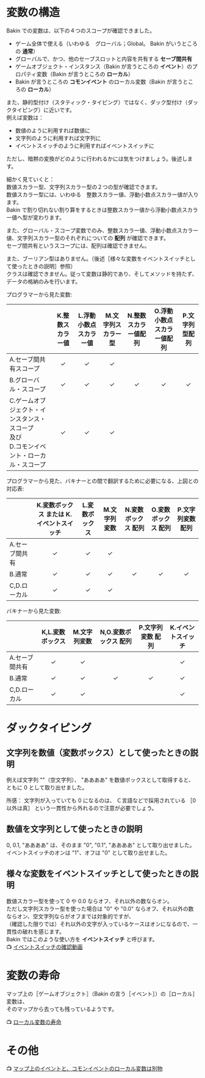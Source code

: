 # 変数の構造

Bakin での変数は、以下の４つのスコープが確認できました。  

* ゲーム全体で使える（いわゆる　グローバル；Global。 Bakin がいうところの **通常**）
* グローバルで、かつ、他のセーブスロットと内容を共有する **セーブ間共有**
* ゲームオブジェクト・インスタンス（Bakin が言うところの **イベント**）のプロパティ変数（Bakin が言うところの **ローカル**）
* Bakin が言うところの **コモンイベント** のローカル変数（Bakin が言うところの **ローカル**）

また、静的型付け（スタティック・タイピング）ではなく、ダック型付け（ダックタイピング）に近いです。  
例えば変数は：  

* 数値のように利用すれば数値に
* 文字列のように利用すれば文字列に
* イベントスイッチのように利用すればイベントスイッチに

ただし、暗黙の変換がどのように行われるかには気をつけましょう。後述します。  

細かく見ていくと：  
数値スカラー型、文字列スカラー型の２つの型が確認できます。  
数値スカラー型には、いわゆる　整数スカラー値、浮動小数点スカラー値が入ります。  
Bakin で割り切れない割り算をするときは整数スカラー値から浮動小数点スカラー値へ型が変わります。  

また、グローバル・スコープ変数でのみ、整数スカラー値、浮動小数点スカラー値、文字列スカラー型のそれぞれについての **配列** が確認できます。  
セーブ間共有というスコープには、配列は確認できません。  

また、ブーリアン型はありません。（後述［様々な変数をイベントスイッチとして使ったときの説明］参照）  
クラスは確認できません。従って変数は静的であり、そしてメソッドを持たず、データの格納のみを行います。  

プログラマーから見た変数:  

|                                                                                                | K.整数スカラー値 | L.浮動小数点スカラー値 | M.文字列スカラー型 | N.整数スカラー値配列 | O.浮動小数点スカラー値配列 | P.文字列型配列 |
|------------------------------------------------------------------------------------------------|:----------------:|:----------------------:|:------------------:|:--------------------:|:--------------------------:|:--------------:|
| A.セーブ間共有スコープ                                                                         |        ✓         |           ✓           |         ✓         |                       |                            |                |
| B.グローバル・スコープ                                                                         |        ✓         |           ✓           |         ✓         |           ✓          |              ✓             |        ✓       |
| C.ゲームオブジェクト・インスタンス・スコープ<br/>及び<br/>D.コモンイベント・ローカル・スコープ |        ✓         |           ✓           |         ✓         |                       |                            |                |

プログラマーから見た、バキナーとの間で翻訳するために必要になる、上図との対応表:  

|                                                                                                | K.変数ボックス または K.イベントスイッチ | L.変数ボックス       | M.文字列変数     | N.変数ボックス 配列 | O.変数ボックス 配列 | P.文字列変数 配列 |
|------------------------------------------------------------------------------------------------|:----------------------------------------:|:--------------------:|:----------------:|:-------------------:|:-------------------:|:-----------------:|
| A.セーブ間共有                                                                                 |                     ✓                    |          ✓          |        ✓        |                      |                     |                   |
| B.通常                                                                                         |                     ✓                    |          ✓          |        ✓        |          ✓           |         ✓          |        ✓         |
| C,D.ローカル                                                                                   |                     ✓                    |          ✓          |        ✓        |                      |                     |                   |

バキナーから見た変数:  

|                              | K,L.変数ボックス | M.文字列変数     | N,O.変数ボックス 配列 | P.文字列変数 配列 | K.イベントスイッチ |
|------------------------------|:----------------:|:----------------:|:---------------------:|:-----------------:|:------------------:|
| A.セーブ間共有               |         ✓        |        ✓        |                       |                   |          ✓         |
| B.通常                       |         ✓        |        ✓        |          ✓            |         ✓        |          ✓         |
| C,D.ローカル                 |         ✓        |        ✓        |                       |                   |          ✓         |


# ダックタイピング

## 文字列を数値（変数ボックス）として使ったときの説明

例えば文字列 ""（空文字列）、 "ああああ" を数値ボックスとして取得すると、ともに 0 として取り出せました。  

所感： 文字列が入っていても 0 になるのは、 Ｃ言語などで採用されている ［0以外は真］ という一貫性から外れるので注意が必要でしょう。  


## 数値を文字列として使ったときの説明

0, 0.1, "ああああ" は、そのまま "0", "0.1", "ああああ" として取り出せました。  
イベントスイッチのオンは "1"、オフは "0" として取り出せました。


## 様々な変数をイベントスイッチとして使ったときの説明

数値スカラー型を使って 0 や 0.0 ならオフ、それ以外の数ならオン。  
ただし文字列スカラー型を使った場合は "0" や "0.0" ならオフ、それ以外の数ならオン、空文字列ならがオフまでは対象的ですが、  
（確認した限りでは）それ以外の文字が入っているケースはオンになるので、一貫性の破れを感じます。  
Bakin ではこのような使い方を **イベントスイッチ** と呼びます。  
📺 [イベントスイッチの確認動画](https://x.com/muzudho1/status/1860649798468333829)  


# 変数の寿命

マップ上の［ゲームオブジェクト］（Bakin の言う［イベント］）の［ローカル］変数は、  
そのマップから去っても残っているようです。  

📺 [ローカル変数の寿命](https://x.com/muzudho1/status/1866781084249362661)  


# その他

📺 [マップ上のイベントと、コモンイベントのローカル変数は別物](https://x.com/muzudho1/status/1863185721731018987)  

